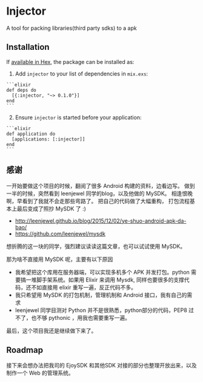 # Injector

A tool for packing libraries(third party sdks) to a apk

## Installation

If [available in Hex](https://hex.pm/docs/publish), the package can be installed as:

  1. Add `injector` to your list of dependencies in `mix.exs`:

    ```elixir
    def deps do
      [{:injector, "~> 0.1.0"}]
    end
    ```

  2. Ensure `injector` is started before your application:

    ```elixir
    def application do
      [applications: [:injector]]
    end
    ```
## 感谢

一开始要做这个项目的时候，翻阅了很多 Android 构建的资料，边看边写。
做到一半的时候，突然看到 leenjewel 同学的blog，以及他做的 MySDK。
相逢恨晚啊，早看到了我就不会走那些弯路了。 把自己的代码做了大幅重构，
打包流程基本上最后变成了照抄 MySDK 了 :)

* http://leenjewel.github.io/blog/2015/12/02/ye-shuo-android-apk-da-bao/
* https://github.com/leenjewel/mysdk

想折腾的这一块的同学，强烈建议读读这篇文章，也可以试试使用 MySDK。

那为啥不直接用 MySDK 呢，主要有以下原因

* 我希望把这个库用在服务器端，可以实现多机多个 APK 并发打包。python 需要搞一堆脚手架系统。如果用 Elixir 来调用 Mysdk, 同样也要很多的支撑代码，还不如直接用 elixir 重写一遍，反正代码不多。
* 我只希望用 MySDK 的打包机制，管理机制和 Android 接口，我有自己的需求
* leenjewel 同学目测对 Python 并不是很熟悉，python部分的代码，PEP8 过不了，也不够 pythonic ，用我也需要重写一遍。

最后，这个项目我还是继续做下来了。

## Roadmap
接下来会想办法把我司的 EjoySDK 和其他SDK 对接的部分也整理开放出来，以及制作一个 Web 的管理系统。
